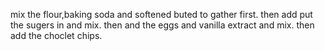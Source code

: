 mix the flour,baking soda and softened buted to gather first.
then add put the sugers in and mix.
then and the eggs and vanilla extract and mix.
then add the choclet chips.
